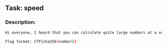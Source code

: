 ## Task: speed

### Description:

```sh
Hi everyone, I heard that you can calculate quite large numbers at a very high speed.

Flag format: CTF{sha256(number)}
```


